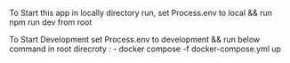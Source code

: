 To Start this app in locally directory run, set Process.env to local && run npm run dev from root

To Start Development set Process.env to development && run below command in root direcroty : - docker compose -f docker-compose.yml up
